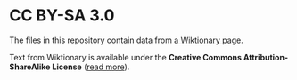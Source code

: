 # CC BY-SA 3.0

The files in this repository contain data from [a Wiktionary page](https://en.wiktionary.org/wiki/Appendix:Pa-Hng_comparative_vocabulary_list).

Text from Wiktionary is available under the **Creative Commons Attribution-ShareAlike License** ([read more](https://creativecommons.org/licenses/by-sa/3.0/)).
